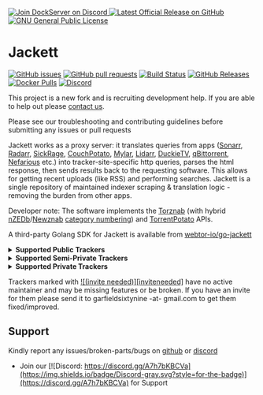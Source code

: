 <p align="left">
    <a href="https://discord.gg/FYSvu83caM">
        <img src="https://discord.com/api/guilds/830478558995415100/widget.png?label=Discord%20Server&logo=discord" alt="Join DockServer on Discord">
    </a>
    <a href="https://github.com/dockserver/dockserver/releases/latest">
        <img src="https://img.shields.io/github/v/release/dockserver/dockserver?include_prereleases&label=Latest%20Release&logo=github" alt="Latest Official Release on GitHub">
    </a>
    <a href="https://github.com/dockserver/dockserver/blob/master/LICENSE">
        <img src="https://img.shields.io/github/license/dockserver/dockserver?label=License&logo=gnu" alt="GNU General Public License">
    </a>
</p>

# Jackett

[![GitHub issues](https://img.shields.io/github/issues/Jackett/Jackett.svg?maxAge=60&style=flat-square)](https://github.com/Jackett/Jackett/issues)
[![GitHub pull requests](https://img.shields.io/github/issues-pr/Jackett/Jackett.svg?maxAge=60&style=flat-square)](https://github.com/Jackett/Jackett/pulls)
[![Build Status](https://dev.azure.com/Jackett/Jackett/_apis/build/status/Jackett.Jackett?branchName=master)](https://dev.azure.com/jackett/jackett/_build/latest?definitionId=1&branchName=master)
[![GitHub Releases](https://img.shields.io/github/downloads/Jackett/Jackett/total.svg?maxAge=60&style=flat-square)](https://github.com/Jackett/Jackett/releases/latest)
[![Docker Pulls](https://img.shields.io/docker/pulls/linuxserver/jackett.svg?maxAge=60&style=flat-square)](https://hub.docker.com/r/linuxserver/jackett/)
[![Discord](https://img.shields.io/badge/discord-chat-7289DA.svg?maxAge=60&style=flat-square)](https://discord.gg/J865QuA)

This project is a new fork and is recruiting development help. If you are able to help out please [contact us](https://github.com/Jackett/Jackett/issues/8180).

Please see our troubleshooting and contributing guidelines before submitting any issues or pull requests

Jackett works as a proxy server: it translates queries from apps ([Sonarr](https://github.com/Sonarr/Sonarr), [Radarr](https://github.com/Radarr/Radarr), [SickRage](https://sickrage.github.io/), [CouchPotato](https://couchpota.to/), [Mylar](https://github.com/evilhero/mylar), [Lidarr](https://github.com/lidarr/lidarr), [DuckieTV](https://github.com/SchizoDuckie/DuckieTV), [qBittorrent](https://www.qbittorrent.org/), [Nefarious](https://github.com/lardbit/nefarious) etc.) into tracker-site-specific http queries, parses the html response, then sends results back to the requesting software. This allows for getting recent uploads (like RSS) and performing searches. Jackett is a single repository of maintained indexer scraping & translation logic - removing the burden from other apps.

Developer note: The software implements the [Torznab](https://github.com/Sonarr/Sonarr/wiki/Implementing-a-Torznab-indexer) (with hybrid [nZEDb](https://github.com/nZEDb/nZEDb/blob/b485fa326a0ff1f47ce144164eb1f070e406b555/resources/db/schema/data/10-categories.tsv)/[Newznab](https://newznab.readthedocs.io/en/latest/misc/api/#predefined-categories) [category numbering](https://github.com/Jackett/Jackett/wiki/Jackett-Categories)) and [TorrentPotato](https://github.com/RuudBurger/CouchPotatoServer/wiki/Couchpotato-torrent-provider) APIs.

A third-party Golang SDK for Jackett is available from [webtor-io/go-jackett](https://github.com/webtor-io/go-jackett)

<details> <summary> <b> Supported Public Trackers </b> </summary>

- 1337x
- 7torrents
- ACG.RIP
- ACGsou (36DM)
- Anidex
- AniLibria
- AnimeClipse
- Animedia
- Anime Tosho
- AniRena
- AniSource
- AudioBook Bay (ABB)
- Badass Torrents
- BigFANGroup
- BitRu
- BT.etree
- BT4G
- BTDB
- BTDIGG
- BTSOW
- Byrutor
- CiliPro (LIAORENCILI)
- comicat
- ConCen
- cpasbien
- cpasbienClone
- Demonoid
- dmhy
- E-Hentai
- elitetorrent
- emtrek
- Erai-Raws
- ETTV
- EXT Torrents
- ExtraTorrent.cd
- ExtraTorrent.it
- EZTV
- Filebase
- FireBit
- Frozen Layer
- GamesTorrents
- GkTorrent
- GloDLS
- GTorrent
- GTorrent.pro
- HDhouse (HDReactor)
- IBit
- Idope
- Il CorSaRo Blu
- Il Corsaro Nero
- Internet Archive (archive.org)
- Isohunt2
- iTorrent
- kickasstorrents.ws
- kickasstorrents.to
- Legit Torrents
- LePorno.info
- LimeTorrents
- LinuxTracker
- MacTorrents
- Magnet4You
- MejorTorrent
- MixTapeTorrent
- Montorrent
- MoviesDVDR
- MovieTorrent
- MyPornClub
- NewPCT (aka: tvsinpagar, descargas2020, torrentlocura, torrentrapid, tumejortorrent, pctnew, etc)
- Newstudio
- Nitro
- NNTT
- NoNaMe Club (NNM-Club)
- Nyaa-Pantsu
- Nyaa.si
- OnceSearch
- OneJAV
- OxTorrent
- ParnuXi
- PC-torrent
- PiratBit
- Pirateiro
- Pornforall
- PornLeech
- PornoLive
- PornoRip
- PornoTor
- Portugas
- ProPorn
- ProStyleX
- Rapidzona
- RARBG
- RinTor
- RinTorNeT
- Rus-media
- RuTor
- RuTracker.RU
- seleZen
- Sexy-Pics
- ShizaProject
- shokweb
- ShowRSS
- SkyTorrents.to
- Solid Torrents
- sosulki
- SubsPlease
- sukebei-Pantsu
- sukebei.Nyaa.si
- The Pirate Bay (TPB)
- TNTfork
- Tokyo Tosho
- Torlock
- TOROS
- Torrent Downloads (TD)
- Torrent Oyun indir
- Torrent Paradise (ML)
- torrent-pirat
- Torrent4You
- Torrent9
- Torrent9 clone
- TorrentDownload
- TorrentFunk
- TorrentGalaxy (TGx)
- TorrentKitty
- TorrentMafya
- TorrentMax (토렌트맥스)
- TorrentParadise
- TorrentProject2
- TorrentQQ (토렌트큐큐)
- Torrents.csv
- TorrentSir (토렌트썰)
- Torrentv
- TorrentView (토렌트뷰)
- TorrentWhiz ( 토렌트위즈)
- truPornolabs
- ttobogo
- Underverse
- UnionDHT
- VSTHouse
- VST Torrents
- xxxAdultTorrent
- xxxtor
- xxxtorrents
- YourBittorrent
- YTS.ag
- zetorrents
- Zooqle
</details>

<details> <summary> <b> Supported Semi-Private Trackers </b> </summary>

- AniDUB
- Anime-Free
- ArenaBG
- BaibaKo
- BookTracker
- BootyTape
- CasStudioTV
- Catorrent
- Darmowe torrenty
- Deildu
- DimeADozen (EzTorrent)
- DXP (Deaf Experts)
- EniaHD
- Erzsebet.pl
- ExKinoRay
- Genesis-Movement
- HamsterStudio
- HD-CzTorrent
- HunTorrent
- IV-Torrents
- KinoNaVse100
- Kinorun
- Kinozal
- LostFilm.tv
- Magnetico (Local DHT) [[site](https://github.com/boramalper/magnetico)]
- MVGroup Forum
- MVGroup Main
- Marine Tracker
- Metal Tracker
- MuziekFrabriek
- NetHD (VietTorrent)
- PornoLab
- PussyTorrents
- Rainbow Tracker
- RiperAM
- RockBox
- RuTracker
- Rustorka
- SDkino
- Sharewood
- SkTorrent
- SkTorrent-org
- themixingbowl (TMB)
- Toloka.to
- Torrent-Explosiv
- Torrents-Local
- TribalMixes
- Union Fansub
- YggTorrent (YGG)
- Ztracker
</details>

<details> <summary> <b> Supported Private Trackers </b> </summary>

- 0day.kiev
- 1ptbar
- 2 Fast 4 You
- 3ChangTrai (3CT) [![(invite needed)][inviteneeded]](#)
- 3D Torrents (3DT) [![(invite needed)][inviteneeded]](#)
- 4thD (4th Dimension)
- 52PT
- 720pier
- Abnormal [![(invite needed)][inviteneeded]](#)
- ABtorrents (ABT + RNS)
- Acid Lounge (A-L) [![(invite needed)][inviteneeded]](#)
- AcrossTheTasman [![(invite needed)][inviteneeded]](#)
- Aftershock
- Aidoru!Online
- Aither
- AlphaRatio (AR)
- AmigosShareClub
- anasch.cc
- AnimeBytes (AB)
- AnimeTorrents (AnT)
- AnimeWorld [![(invite needed)][inviteneeded]](#)
- Anthelion
- Araba Fenice (Phoenix) [![(invite needed)][inviteneeded]](#)
- ArabP2P
- AsianCinema
- Asylum Share
- AudioNews (AN)
- Aussierul.es [![(invite needed)][inviteneeded]](#)
- AvistaZ (AsiaTorrents)
- Borgzelle
- Back-ups
- bB
- BakaBT
- BeiTai
- BeyondHD (BHD)
- Bibliotik
- BIGTorrent
- Bit-City Reloaded [![(invite needed)][inviteneeded]](#)
- BIT-HDTV
- BiT-TiTAN
- BitHUmen
- BitTorrentFiles
- BiTTuRK
- Bithorlo (BHO)
- Bitspyder
- BJ-Share (BJ)
- BlueBird [![(invite needed)][inviteneeded]](#)
- Blutopia (BLU)
- Boxing Torrents
- Brasil Tracker
- BroadCity [![(invite needed)][inviteneeded]](#)
- BroadcasTheNet (BTN)
- BrokenStones [![(invite needed)][inviteneeded]](#)
- BTNext (BTNT)
- BTSCHOOL
- BWTorrents
- CCFBits
- CGPeers
- CHDBits
- Carp-Hunter
- Carpathians
- CartoonChaos (CC)
- CasaTorrent [![(invite needed)][inviteneeded]](#)
- ChileBT
- Cinecalidad
- CinemaMovieS_ZT
- CinemaZ (EuTorrents)
- Cinemageddon
- Cinematik
- Classix
- Coastal-Crew
- Concertos
- CrazyHD
- CrazySpirits
- CrnaBerza
- DANISH BYTES
- Darius Tracker
- Dark-Shadow
- Dark Tracker
- Das Unerwartete [![(invite needed)][inviteneeded]](#)
- DataScene (DS)
- DesiReleasers
- DesiTorrents
- Diablo Torrent
- DICMusic
- DigitalCore
- DivTeam
- DivxTotal
- Dragonworld Reloaded [![(invite needed)][inviteneeded]](#)
- EbookParadijs
- Ebooks-Shares
- EfectoDoppler
- Empornium (EMP)
- EpubLibre
- eShareNet
- eStone (XiDER, BeLoad)
- ExoticaZ (YourExotic)
- ExtremeBits
- ExtremeTorrents [![(invite needed)][inviteneeded]](#)
- FANO.IN
- Fantastic Heaven
- FeedUrNeed
- Femdomcult
- FileList (FL)
- Film-Paleis
- FinElite (FE)
- FinVip
- FocusX
- Fou-Du-Cinema
- FreeTorrent
- FunFile (FF)
- FunkyTorrents (FT) [![(invite needed)][inviteneeded]](#)
- Fuzer (FZ)
- GFXPeers
- Gay-Torrents.net
- Gay-Torrents.org [![(invite needed)][inviteneeded]](#)
- GAYtorrent.ru
- GazelleGames (GGn) [![(invite needed)][inviteneeded]](#)
- Generation-Free
- GigaTorrents
- GimmePeers (formerly ILT)
- GiroTorrent
- GreekDiamond
- Greek Team
- HaiDan
- HD Dolby [![(invite needed)][inviteneeded]](#)
- HD-Bits.com
- HD-Forever (HDF)
- HD-Olimpo
- HD-Only (HDO)
- HD-Space (HDS)
- HD-Spain [![(invite needed)][inviteneeded]](#)
- HD-Torrents (HDT)
- HD4FANS [![(invite needed)][inviteneeded]](#)
- HDArea (HDA)
- HDAtmos
- HDBits
- HDCenter [![(invite needed)][inviteneeded]](#)
- HDChina (HDWing)
- HDC (HDCiTY)
- HDCity
- HDHome (HDBigger)
- HDME
- HDRoute [![(invite needed)][inviteneeded]](#)
- HDSky
- HDTime
- HDTorrents.it
- HDTurk [![(invite needed)][inviteneeded]](#)
- HDU [![(invite needed)][inviteneeded]](#)
- HDZone
- Hebits
- HellasTZ
- Hon3y HD
- HQSource (HQS)
- HuSh [![(invite needed)][inviteneeded]](#)
- IPTorrents (IPT)
- ImmortalSeed (iS)
- Immortuos
- Insane Tracker
- IPTorrents (IPT)
- JPopsuki
- JPTV
- Karagarga
- Keep Friends
- LastFiles
- LatinoP2P
- Le Saloon
- LemonHD
- LearnFlakes
- LegacyHD (HD4Free)
- Libble
- LibraNet (LN)
- LinkoManija
- LosslessClub
- M-Team TP (MTTP)
- MaDs Revolution
- magic-heaven
- Magico (Trellas)
- Majomparádé (TurkDepo)
- MeseVilág (Fairytale World)
- MicroBit (µBit)
- Milkie
- MMA-Torrents
- MNV (Max-New-Vision)
- Mononoké-BT [![(invite needed)][inviteneeded]](#)
- MoreThanTV (MTV)
- MyAnonamouse (MAM)
- MySpleen [![(invite needed)][inviteneeded]](#)
- NBTorrents [![(invite needed)][inviteneeded]](#)
- NCore
- Nebulance (NBL) (TransmiTheNet)
- NetCosmo
- NetLab
- NorBits
- Nordic+
- Oasis
- Obscure
- oMg[WtF]trackr
- OpenCD
- Oppaitime [![(invite needed)][inviteneeded]](#)
- Orpheus
- OshenPT
- Ourbits (HDPter)
- P2PBG
- P2PElite
- PassThePopcorn (PTP)
- Peers.FM
- Pirata Digital
- PirateTheNet (PTN)
- PixelCove (Ultimate Gamer)
- PiXELHD (PxHD) [![(invite needed)][inviteneeded]](#)
- Pleasuredome
- PolishSource (PS)
- PolishTracker
- PornBits (PB)
- Pornbay [![(invite needed)][inviteneeded]](#)
- PotUK
- Pretome
- PrivateHD (PHD)
- ProAudioTorrents (PAT)
- PTerClub
- PTFiles (PTF)
- PThome
- PTMSG
- PTSBAO
- PTtime
- PuntoTorrent
- PuroVicio
- Puur-Hollands
- PWTorrents (PWT)
- R3V WTF! [![(invite needed)][inviteneeded]](#)
- Racing4Everyone (R4E)
- RacingForMe (RFM)
- RedBits
- Red Star Torrent (RST) [![(invite needed)][inviteneeded]](#)
- Redacted (PassTheHeadphones)
- RetroFlix
- RevolutionTT
- ROFD
- Romanian Metal Torrents (RMT) [![(invite needed)][inviteneeded]](#)
- RPTorrents
- SceneHD
- ScenePalace (SP)
- SceneRush
- SceneTime
- SDBits [![(invite needed)][inviteneeded]](#)
- Secret Cinema
- SeedFile (SF)
- ShareFiles
- Shareisland
- Shazbat
- SiamBIT
- SnowPT (SSPT)
- SoulVoice [![(invite needed)][inviteneeded]](#)
- SpeedApp (SceneFZ, XtreMeZone / MYXZ, ICE Torrent)
- SpeedCD
- Speedmaster HD
- SpeedTorrent Reloaded
- Spirit of Revolution [![(invite needed)][inviteneeded]](#)
- SportHD [![(invite needed)][inviteneeded]](#)
- SportsCult
- SpringSunday
- SugoiMusic
- Superbits (SBS)
- Tapochek
- Tasmanit [![(invite needed)][inviteneeded]](#)
- TeamHD
- TeamOS
- TEKNO3D [![(invite needed)][inviteneeded]](#)
- TellyTorrent
- teracod (Movie Zone)
- The Falling Angels (TFA)
- The Geeks [![(invite needed)][inviteneeded]](#)
- The Horror Charnel (THC)
- The New Retro
- The Occult [![(invite needed)][inviteneeded]](#)
- The Place [![(invite needed)][inviteneeded]](#)
- The Shinning (TsH)
- The Show [![(invite needed)][inviteneeded]](#)
- The Vault [![(invite needed)][inviteneeded]](#)
- TheAudioScene
- TheEmpire (TE) [![(invite needed)][inviteneeded]](#)
- TheLeachZone
- TheScenePlace (TSP)
- TJUPT
- TLFBits [![(invite needed)][inviteneeded]](#)
- ToTheGlory (TTG)
- Torrent Network (TN)
- Torrent Sector Crew (TSC)
- Torrent Surf
- Torrent-Syndikat [![(invite needed)][inviteneeded]](#)
- TOrrent-tuRK (TORK)
- Torrent.LT
- TorrentBD
- TorrentBytes (TBy)
- TorrentCCF (TCCF)
- TorrentDay (TD)
- TorrentDB
- TorrentFactory
- TorrentHR
- TorrentHeaven [![(invite needed)][inviteneeded]](#)
- TorrentLeech (TL)
- TorrentLeech.pl
- TorrentSeeds (TS)
- Torrentech (TTH)
- Torrenting (TT) [![(invite needed)][inviteneeded]](#)
- Torrentland
- TotallyKids (TK)
- Trackeros
- TranceTraffic [![(invite needed)][inviteneeded]](#)
- Trezzor
- TTsWEB
- TurkSeed
- TurkTorrent (TT)
- TV Chaos UK (TVCUK)
- TV-Vault
- TVstore
- Twilight Torrents
- Twilights Zoom
- U2 (U2 分享園@動漫花園) [![(invite needed)][inviteneeded]](#)
- UHDBits
- UnionGang [![(invite needed)][inviteneeded]](#)
- UnlimitZ
- Vizuk
- WDT (Wrestling Desires Torrents / Ultimate Wrestling Torrents)
- Witch-Hunter (Demon-Site)
- wOOt [![(invite needed)][inviteneeded]](#)
- World-In-HD [![(invite needed)][inviteneeded]](#)
- x-ite.me (XM) [![(invite needed)][inviteneeded]](#)
- xBytesV2
- XSpeeds (XS)
- XWT-Classics
- XWTorrents (XWT)
- Xthor
- YDYPT
- Zamunda.net
- Zelka.org
- ZonaQ
</details>

Trackers marked with [![(invite needed)][inviteneeded]](#) have no active maintainer and may be missing features or be broken. If you have an invite for them please send it to garfieldsixtynine -at- gmail.com to get them fixed/improved.

## Support

Kindly report any issues/broken-parts/bugs on [github](https://github.com/dockserver/dockserver/issues) or [discord](https://discord.gg/A7h7bKBCVa)

- Join our [![Discord: https://discord.gg/A7h7bKBCVa](https://img.shields.io/badge/Discord-gray.svg?style=for-the-badge)](https://discord.gg/A7h7bKBCVa) for Support
